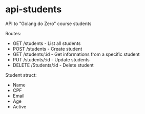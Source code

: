 # api-students
API to "Golang do Zero" course students

Routes:
- GET /students - List all students
- POST /students - Create student
- GET /students/:id - Get informations from a specific student
- PUT /students/:id - Update students
- DELETE /Students/:id - Delete student

Student struct:
- Name
- CPF
- Email
- Age
- Active